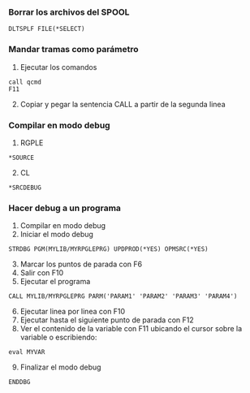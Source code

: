 ### Borrar los archivos del SPOOL

```
DLTSPLF FILE(*SELECT)
```

### Mandar tramas como parámetro

1. Ejecutar los comandos

```cobol
call qcmd
F11
```

2. Copiar y pegar la sentencia CALL a partir de la segunda linea

### Compilar en modo debug
1. RGPLE

```cobol
*SOURCE
```

2. CL

```cobol
*SRCDEBUG
```

### Hacer debug a un programa

1. Compilar en modo debug
2. Iniciar el modo debug

```cobol
STRDBG PGM(MYLIB/MYRPGLEPRG) UPDPROD(*YES) OPMSRC(*YES)
```

3. Marcar los puntos de parada con F6
4. Salir con F10
5. Ejecutar el programa

```cobol
CALL MYLIB/MYRPGLEPRG PARM('PARAM1' 'PARAM2' 'PARAM3' 'PARAM4')
```

6. Ejecutar linea por linea con F10
7. Ejecutar hasta el siguiente punto de parada con F12
8. Ver el contenido de la variable con F11 ubicando el cursor sobre la variable o escribiendo:

```cobol
eval MYVAR
```

9. Finalizar el modo debug

```cobol
ENDDBG
```
